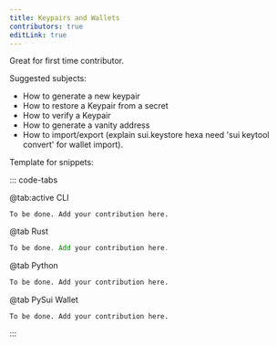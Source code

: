 ```yaml
---
title: Keypairs and Wallets
contributors: true
editLink: true
---
```


Great for first time contributor.

Suggested subjects:
* How to generate a new keypair
* How to restore a Keypair from a secret
* How to verify a Keypair
* How to generate a vanity address
* How to import/export (explain sui.keystore hexa need 'sui keytool convert' for wallet import).

Template for snippets:

::: code-tabs

@tab:active CLI

```shell
To be done. Add your contribution here.
```

@tab Rust

```rust
To be done. Add your contribution here.
```

@tab Python

```python
To be done. Add your contribution here.
```

@tab PySui Wallet

```Ruse
To be done. Add your contribution here.
```
:::



